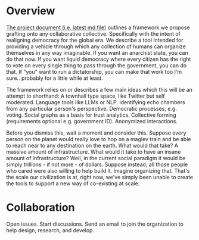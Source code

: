 # Overview
[The project document (i.e. latest md file)](project.v3.5.md) outlines a framework we propose grafting onto any collaborative collective. Specifically with the intent of realigning democracy for the global era. We describe a tool intended for providing a vehicle through which any collection of humans can organize themselves in any way imaginable. If you want an anarchist state, you can do that now. If you want liquid democracy where every citizen has the right to vote on every single thing to pass through the government, you can do that. If "you" want to run a dictatorship, you can make that work too I'm sure.. probably for a little while at least.

The framework relies on or describes a few main ideas which this will be an attempt to shorthand:
 A townhall type space, like Twitter but self moderated. Language tools like LLMs or NLP. Identifying echo chambers from any particular person's perspective. Democratic processes; e.g. voting. Social graphs as a basis for trust analytics. Collective forming (requirements optional e.g. government ID). Anonymized interactions.

Before you dismiss this, wait a moment and consider this. Suppose every person on the planet would really love to hop on a maglev train and be able to reach near to any destination on the earth. What would that take? A massive amount of infrastructure. What would it take to have an insane amount of infrastructure? Well, in the current social paradigm it would be simply trillions - if not more - of dollars. Suppose instead, all those people who cared were also willing to help build it. Imagine organizing that. That's the scale our civilization is at, right now, we've simply been unable to create the tools to support a new way of co-existing at scale.

# Collaboration
Open issues. Start discussions. Send an email to join the organization to help design, research, and develop.
